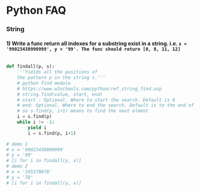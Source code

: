 # Python FAQ

### String 

#### 1) Write a func return all indexes for a substring exist in a string. i.e. `x = '99023430990999', y = '99'. The func should return [0, 8, 11, 12]`

```python 

def findall(p, s):
    '''Yields all the positions of
    the pattern p in the string s.'''
    # python find module 
    # https://www.w3schools.com/python/ref_string_find.asp
    # string.find(value, start, end)
    # start	: Optional. Where to start the search. Default is 0
    # end: Optional. Where to end the search. Default is to the end of the string
    # so s.find(p, i+1) means to find the next elment 
    i = s.find(p)
    while i != -1:
        yield i
        i = s.find(p, i+1)

# demo 1 
# x = '99023430990999'
# y = '99'
# [i for i in findall(y, x)]
# demo 2 
# x = '195378678'
# y = '78'
# [i for i in findall(y, x)]

```
